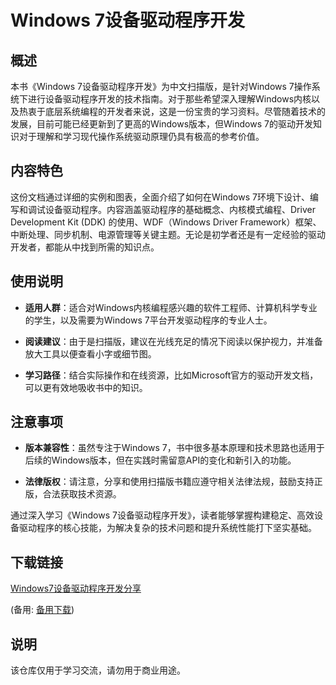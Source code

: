 # Windows 7设备驱动程序开发

## 概述

本书《Windows 7设备驱动程序开发》为中文扫描版，是针对Windows 7操作系统下进行设备驱动程序开发的技术指南。对于那些希望深入理解Windows内核以及热衷于底层系统编程的开发者来说，这是一份宝贵的学习资料。尽管随着技术的发展，目前可能已经更新到了更高的Windows版本，但Windows 7的驱动开发知识对于理解和学习现代操作系统驱动原理仍具有极高的参考价值。

## 内容特色

这份文档通过详细的实例和图表，全面介绍了如何在Windows 7环境下设计、编写和调试设备驱动程序。内容涵盖驱动程序的基础概念、内核模式编程、Driver Development Kit (DDK) 的使用、WDF（Windows Driver Framework）框架、中断处理、同步机制、电源管理等关键主题。无论是初学者还是有一定经验的驱动开发者，都能从中找到所需的知识点。

## 使用说明

- **适用人群**：适合对Windows内核编程感兴趣的软件工程师、计算机科学专业的学生，以及需要为Windows 7平台开发驱动程序的专业人士。
  
- **阅读建议**：由于是扫描版，建议在光线充足的情况下阅读以保护视力，并准备放大工具以便查看小字或细节图。

- **学习路径**：结合实际操作和在线资源，比如Microsoft官方的驱动开发文档，可以更有效地吸收书中的知识。

## 注意事项

- **版本兼容性**：虽然专注于Windows 7，书中很多基本原理和技术思路也适用于后续的Windows版本，但在实践时需留意API的变化和新引入的功能。
  
- **法律版权**：请注意，分享和使用扫描版书籍应遵守相关法律法规，鼓励支持正版，合法获取技术资源。

通过深入学习《Windows 7设备驱动程序开发》，读者能够掌握构建稳定、高效设备驱动程序的核心技能，为解决复杂的技术问题和提升系统性能打下坚实基础。

## 下载链接
[Windows7设备驱动程序开发分享](https://pan.quark.cn/s/4872db504eb1) 

(备用: [备用下载](https://pan.baidu.com/s/1FjmS5AYU236jqjMTSUS9Og?pwd=1234))

## 说明

该仓库仅用于学习交流，请勿用于商业用途。

